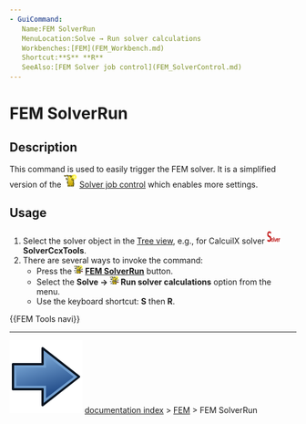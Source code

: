 ```yaml
---
- GuiCommand:
   Name:FEM SolverRun
   MenuLocation:Solve → Run solver calculations
   Workbenches:[FEM](FEM_Workbench.md)
   Shortcut:**S** **R**
   SeeAlso:[FEM Solver job control](FEM_SolverControl.md)
---
```


# FEM SolverRun

## Description

This command is used to easily trigger the FEM solver. It is a simplified version of the <img alt="" src=images/FEM_SolverControl.svg  style="width:24px;"> [Solver job control](FEM_SolverControl.md) which enables more settings.

## Usage

1.  Select the solver object in the [Tree view](Tree_view.md), e.g., for CalcuilX solver <img alt="" src=images/FEM_SolverCalculixCxxtools.svg  style="width:24px;"> **SolverCcxTools**.
2.  There are several ways to invoke the command:
    -   Press the **<img src="images/FEM_SolverRun.svg" width=16px> [FEM SolverRun](FEM_SolverRun.md)** button.
    -   Select the **Solve → <img src="images/FEM_SolverRun.svg" width=16px> Run solver calculations** option from the menu.
    -   Use the keyboard shortcut: **S** then **R**.




 {{FEM Tools navi}}



---
![](images/Button_right.svg) [documentation index](../README.md) > [FEM](Category_FEM.md) > FEM SolverRun
